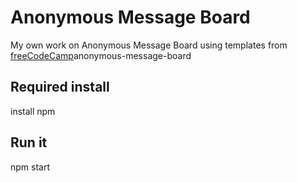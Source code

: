 # Anonymous Message Board

My own work on Anonymous Message Board using templates from [freeCodeCamp](https://www.freecodecamp.org/learn/information-security/information-security-projects/)anonymous-message-board

## Required install

install npm

## Run it

npm start
